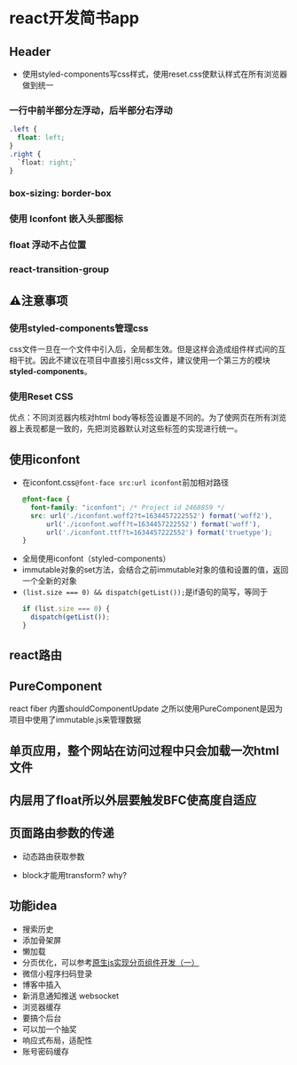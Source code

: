 # react开发简书app
## Header
- 使用styled-components写css样式，使用reset.css使默认样式在所有浏览器做到统一
### 一行中前半部分左浮动，后半部分右浮动
```css
.left {
  float: left;
}
.right {
  `float: right;`
}
```
### box-sizing: border-box
### 使用 Iconfont 嵌入头部图标
### float 浮动不占位置
### react-transition-group
## ⚠️注意事项
### 使用styled-components管理css
css文件一旦在一个文件中引入后，全局都生效。但是这样会造成组件样式间的互相干扰。因此不建议在项目中直接引用css文件，建议使用一个第三方的模块**styled-components**。
### 使用Reset CSS
优点：不同浏览器内核对html body等标签设置是不同的。为了使网页在所有浏览器上表现都是一致的，先把浏览器默认对这些标签的实现进行统一。
## 使用iconfont
- 在iconfont.css`@font-face src:url iconfont`前加相对路径
  ```css
  @font-face {
    font-family: "iconfont"; /* Project id 2468859 */
    src: url('./iconfont.woff2?t=1634457222552') format('woff2'),
        url('./iconfont.woff?t=1634457222552') format('woff'),
        url('./iconfont.ttf?t=1634457222552') format('truetype');
  }
  ```
- 全局使用iconfont（styled-components）
- immutable对象的set方法，会结合之前immutable对象的值和设置的值，返回一个全新的对象
- `(list.size === 0) && dispatch(getList());`是if语句的简写，等同于
  ```javascript
  if (list.size === 0) {
    dispatch(getList());
  }
  ```
## react路由

## PureComponent
react fiber
内置shouldComponentUpdate
之所以使用PureComponent是因为项目中使用了immutable.js来管理数据
## 单页应用，整个网站在访问过程中只会加载一次html文件

## 内层用了float所以外层要触发BFC使高度自适应

## 页面路由参数的传递
- 动态路由获取参数

- block才能用transform? why?
## 功能idea
- 搜索历史
- 添加骨架屏
- 懒加载
- 分页优化，可以参考[原生js实现分页组件开发（一）](https://blog.csdn.net/Charissa2017/article/details/104099398)
- 微信小程序扫码登录
- 博客中插入
- 新消息通知推送 websocket
- 浏览器缓存
- 要搞个后台
- 可以加一个抽奖
- 响应式布局，适配性
- 账号密码缓存

